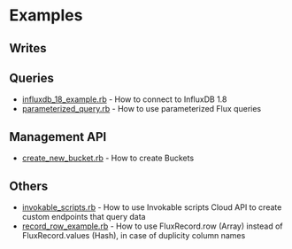 # Examples

## Writes


## Queries
- [influxdb_18_example.rb](influxdb_18_example.rb) - How to connect to InfluxDB 1.8
- [parameterized_query.rb](parameterized_query.rb) - How to use parameterized Flux queries

## Management API
- [create_new_bucket.rb](create_new_bucket.rb) - How to create Buckets

## Others
- [invokable_scripts.rb](invokable_scripts.rb) - How to use Invokable scripts Cloud API to create custom endpoints that query data
- [record_row_example.rb](record_row_example.rb) - How to use FluxRecord.row (Array) instead of FluxRecord.values (Hash),
  in case of duplicity column names